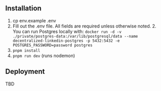 ## Installation

1. cp env.example .env
1. Fill out the .env file. All fields are required unless otherwise noted.
   2. You can run Postgres locally with: `docker run -d -v ./private/postgres-data:/var/lib/postgresql/data --name decentralized-linkedin-postgres -p 5432:5432 -e POSTGRES_PASSWORD=password postgres`
1. `pnpm install`
1. `pnpm run dev` (runs nodemon)


## Deployment

TBD
